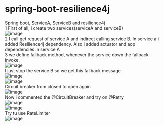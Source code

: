 # spring-boot-resilience4j
Spring boot, ServiceA, ServiceB and resilience4j
<br>
1 First of all, i create two services(serviceA and serviceB)
<br>
![image](https://user-images.githubusercontent.com/36573782/190924321-375335a2-8d58-4c69-b922-b53532bd044a.png)
<br>
2 I call get request of service A and indirect calling service B. In service a i added Resilience4j dependency. Also i added actuator and aop dependencies in service A
<br>
3 we define fallback method, whenever the service down the fallback invoke.
<br>
![image](https://user-images.githubusercontent.com/36573782/190925501-dd3bacdf-2850-44ef-ac4e-7d05d890cae7.png)
<br>
I just stop the service B so we get this fallback message
<br>
![image](https://user-images.githubusercontent.com/36573782/190925534-86455011-37d4-4fe4-9a06-102574a6b1da.png)
<br>
![image](https://user-images.githubusercontent.com/36573782/190925495-28e485ee-a565-4088-b8b0-74fdcbd7a1af.png)
<br>
Circuit breaker from closed to open again
<br>
![image](https://user-images.githubusercontent.com/36573782/190925750-df583914-e9f6-4b54-a2a4-20dc01288e52.png)
<br>
Now i commented the @CircuitBreaker and try on @Retry 
<br>
![image](https://user-images.githubusercontent.com/36573782/190926907-5b870774-2728-4834-ad87-b3594accca62.png)
<br>
![image](https://user-images.githubusercontent.com/36573782/190927286-caa486d4-a450-4aa0-acf8-e55fac5d7bb0.png)
<br>
Try tu use RateLimiter
<br>
![image](https://user-images.githubusercontent.com/36573782/190927453-59cae5b9-d17b-4ced-9471-b61b000294c9.png)
